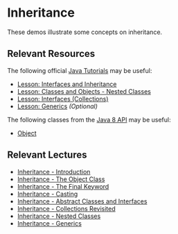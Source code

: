 Inheritance
=================================================

These demos illustrate some concepts on inheritance. 

## Relevant Resources ##

The following official [Java Tutorials](http://docs.oracle.com/javase/tutorial/index.html) may be useful:

- [Lesson: Interfaces and Inheritance](http://docs.oracle.com/javase/tutorial/java/IandI/index.html)
- [Lesson: Classes and Objects - Nested Classes](http://docs.oracle.com/javase/tutorial/java/javaOO/nested.html)
- [Lesson: Interfaces (Collections)](http://docs.oracle.com/javase/tutorial/collections/interfaces/index.html)
- [Lesson: Generics](http://docs.oracle.com/javase/tutorial/java/generics/index.html) *(Optional)*

The following classes from the [Java 8 API](http://docs.oracle.com/javase/8/docs/api/) may be useful:

- [Object](http://docs.oracle.com/javase/8/docs/api/java/lang/Object.html)

## Relevant Lectures ##

- [Inheritance - Introduction](https://drive.google.com/open?id=0BxYofk0iB_upbEhHOTFSODFZcDg)
- [Inheritance - The Object Class](https://drive.google.com/open?id=0BxYofk0iB_upZ0ZnYm5iT2hjOXc)
- [Inheritance - The Final Keyword](https://drive.google.com/open?id=0BxYofk0iB_upTXU2b1BQcWRFcjQ)
- [Inheritance - Casting](https://drive.google.com/open?id=0BxYofk0iB_upempmQWFJd0xFWjg)
- [Inheritance - Abstract Classes and Interfaces](https://drive.google.com/open?id=0BxYofk0iB_upM0Z4MVZLbXdWb3M)
- [Inheritance - Collections Revisited](https://drive.google.com/open?id=0BxYofk0iB_upaFM2bUkwSnVoZ1k)
- [Inheritance - Nested Classes](https://drive.google.com/open?id=0BxYofk0iB_upWFpPd25oYjNjd00)
- [Inheritance - Generics](https://drive.google.com/open?id=0BxYofk0iB_upS3M1Z0Qxd0NfUWs)
